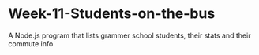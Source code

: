 # Week-11-Students-on-the-bus
A Node.js program that lists grammer school students, their stats and their commute info
